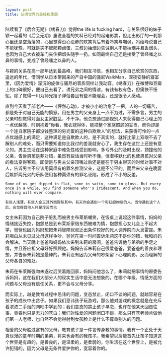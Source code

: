 ```yaml
---
layout: post
title: 记得世界的美好和柔弱
---
```


  陆续看了《后会无期》《绣春刀》觉得the life is fucking hard，与关系很好的妹子颖一起看的《后会无期》虽说全程的笑料已经对的起电影票，但走出影厅的一刹那心里还是空落落的，心里觉得没心没肺的欢笑背后有着冷笑与嘲讽，冯绍峰说自己不能犹豫，可就是夹不起那颗卤蛋，三叔边抽烟边告诫别人不能抽烟并且丢烟头，也因为自己大衣被车门夹住把烟头随手一扔。如同最终自己还是接受了曾经嗤之以鼻的事情，变成了曾经嗤之以鼻的人。
  
  与颖的关系在高一那年达到最高峰，我们相互书信，也相互分享自己欣赏的东西，遥远的年代，借同学从日本带回来的产自中国的骚尼WalkMan，深夜安静的寝室里，《因为爱情》深沉的旋律与骚尼的音质同样让我动容。《绣春刀》在微博和豆瓣上的口碑很好，便自己去看了，讲兄弟之间的情谊，有钱有权有色，但痛快不忸怩。除了觉得一川为师兄挡子弹俗套且有些不能理会，还是很令人感动。
  
  直到今天看了部老片——《怦然心动》，才被小小的治愈了一把，人的一切痛苦，都是处于对自己无能的愤怒。用在男主的父亲身上一点不为过，不需多言，男主的父亲时刻觉得对面女主家脏乱，不干净。他总想通过鄙视别人来获得自己心理上的一点优越感，时刻抱着“你看，我衣冠得体，能把整个家庭照顾的妥当，而你却是一个连自家院子都没钱整理的穷光蛋的这种自欺欺人”的想法，来获得可怜的一点点优越感上的满足，这种满足是自欺欺人的，是不真实的，就好比蒙上双眼不去了解别人的难处，而只需要知道你比我过的差我就安心了，我生存在这世上还是有意义的。男主生活在这种家庭中难免性格受到影响，多亏外公的及时出现，顶撞他的父亲，告诉男孩是非对错，虽然有些话当时听不懂，但潜移默化的也使男孩对父亲的看法变得客观。即使是与男主父亲顶嘴过后还是能在于男主聊天的时候对事不对人，告诉男主不应该用莫须有的罪名推测父亲，这是不公平的。而后来父亲在晚宴后嫉妒两兄弟的乐队便用各种莫须有的罪名诬陷，形成了不小的反差。
  
	Some of us get dipped in flat, some in satin, some in gloss. But every once in a while, you find someone who''s iridescent. And when you do, nothing will ever compare.
	
	有些人浅薄，有些人金玉其外而败絮其中。有天你会遇到一个彩虹般绚丽的人，当你遇到这个人后，会觉得其他人只是浮云而已
	
  女主朱莉因为自己院子脏乱而被男主布莱斯嘲笑，在饭桌上说起这件事情，妈妈的情绪接近失控，抱怨总是到布莱斯家借东西被难为情，抱怨担心女儿会上不起大学，爸爸也因为妈妈想把朱莉智障叔叔迁出条件较好的死人调养院而大发雷霆。朱莉坦白从未见过父母这样争吵，爸爸在第一时间告诉朱莉这不是你的错，我和妈妈会解决。当天晚上爸爸和妈妈依次来到朱莉的房间，爸爸告诉他与弟弟的手足之情，并且答应祖父母好好照顾他。妈妈告诉朱莉自己很爱爸爸，爱爸爸的善良和理想，并告诉朱莉她是最棒的。朱莉没有因为父母的吵架留下心理阴影，反而理解的父母各自的难处。
  
  朱莉在布莱斯强吻未遂过后哭着跑回家，妈妈问他怎么了，朱莉就把事情的原委告诉妈妈，这在我们大部分人的现实生活中是无法想象的，在哪个年级，情感方面的问题与父母没有信任关系，更不会与父母分享。
  
  而实际上，越是教育过程中忌讳的问题，变态禁止，闭口不谈的问题，就越容易在孩子的成长中出岔子。如果我们忌讳孩子玩游戏，那么他对游戏的概念就是在充斥着浓浓二手烟的网吧中学到的；我们变态的禁止孩子早恋，也许在他某天回首往事，青春也只是无力的苍白；我们对性爱的问题闭口不谈，那么只有苍老师肯做他们第一人老师，也自然不会觉得射到女孩脸上是什么不尊重别人的问题。
  
  相爱的父母胜过富有的父母，教育孩子是一件言传身教的事情。我有一个正处于天真烂漫的童年时期的弟弟，将来也会有的我孩子。我希望以后能首先让孩子知道这个世界是有趣的，是善良的，是温柔的，是柔弱的，你生活在这个世界上，是被允许犯错的，因为父母是无条件爱护你的，宽容着你的。